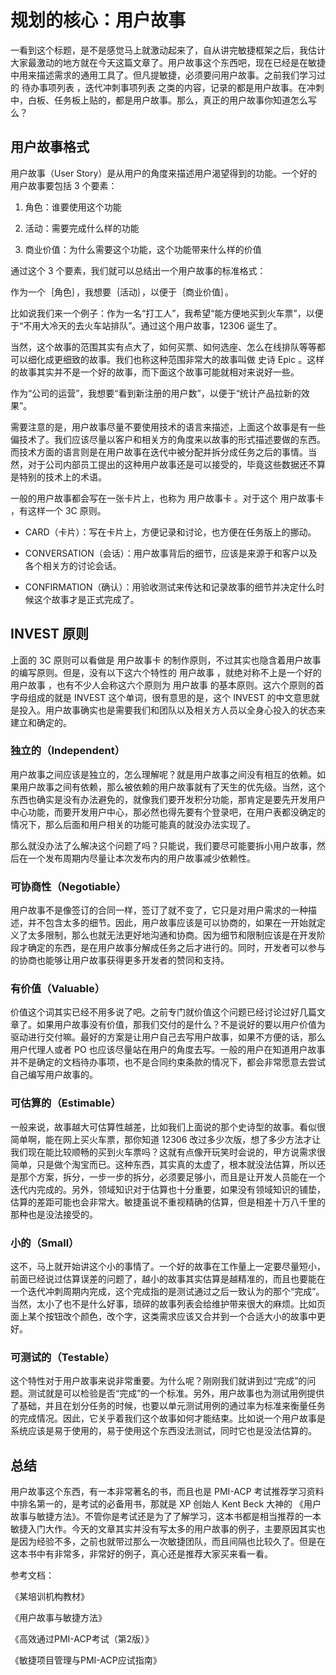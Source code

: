 # 规划的核心：用户故事

一看到这个标题，是不是感觉马上就激动起来了，自从讲完敏捷框架之后，我估计大家最激动的地方就在今天这篇文章了。用户故事这个东西吧，现在已经是在敏捷中用来描述需求的通用工具了。但凡提敏捷，必须要问用户故事。之前我们学习过的 待办事项列表 ，迭代冲刺事项列表 之类的内容，记录的都是用户故事。在冲刺中，白板、任务板上贴的，都是用户故事。那么，真正的用户故事你知道怎么写么？

## 用户故事格式

用户故事（User Story）是从用户的角度来描述用户渴望得到的功能。一个好的用户故事要包括 3 个要素：

1. 角色：谁要使用这个功能

2. 活动：需要完成什么样的功能

3. 商业价值：为什么需要这个功能，这个功能带来什么样的价值

通过这个 3 个要素，我们就可以总结出一个用户故事的标准格式：

作为一个｛角色｝，我想要｛活动｝，以便于｛商业价值｝。

比如说我们来一个例子：作为一名“打工人”，我希望“能方便地买到火车票”，以便于“不用大冷天的去火车站排队”。通过这个用户故事，12306 诞生了。

当然，这个故事的范围其实有点大了，如何买票、如何选座、怎么在线排队等等都可以细化成更细致的故事。我们也称这种范围非常大的故事叫做 史诗 Epic 。这样的故事其实并不是一个好的故事，而下面这个故事可能就相对来说好一些。

作为“公司的运营”，我想要“看到新注册的用户数”，以便于“统计产品拉新的效果”。

需要注意的是，用户故事尽量不要使用技术的语言来描述，上面这个故事是有一些偏技术了。我们应该尽量以客户和相关方的角度来以故事的形式描述要做的东西。而技术方面的语言则是在用户故事在迭代中被分配并拆分成任务之后的事情。当然，对于公司内部员工提出的这种用户故事还是可以接受的，毕竟这些数据还不算是特别的技术上的术语。

一般的用户故事都会写在一张卡片上，也称为 用户故事卡 。对于这个 用户故事卡 ，有这样一个 3C 原则。

- CARD（卡片）：写在卡片上，方便记录和讨论，也方便在任务版上的挪动。

- CONVERSATION（会话）：用户故事背后的细节，应该是来源于和客户以及各个相关方的讨论会话。

- CONFIRMATION（确认）：用验收测试来传达和记录故事的细节并决定什么时候这个故事才是正式完成了。

## INVEST 原则

上面的 3C 原则可以看做是 用户故事卡 的制作原则，不过其实也隐含着用户故事的编写原则。但是，没有以下这六个特性的 用户故事 ，就绝对称不上是一个好的 用户故事 ，也有不少人会称这六个原则为 用户故事 的基本原则。这六个原则的首字母组成的就是 INVEST 这个单词，很有意思的是，这个 INVEST 的中文意思就是投入。用户故事确实也是需要我们和团队以及相关方人员以全身心投入的状态来建立和确定的。

### 独立的（Independent）

用户故事之间应该是独立的，怎么理解呢？就是用户故事之间没有相互的依赖。如果用户故事之间有依赖，那么被依赖的用户故事就有了天生的优先级。当然，这个东西也确实是没有办法避免的，就像我们要开发积分功能，那肯定是要先开发用户中心功能，而要开发用户中心，那必然也得先要有个登录吧，在用户表都没确定的情况下，那么后面和用户相关的功能可能真的就没办法实现了。

那么就没办法了么解决这个问题了吗？只能说，我们要尽可能要拆小用户故事，然后在一个发布周期内尽量让本次发布内的用户故事减少依赖性。

### 可协商性（Negotiable）

用户故事不是像签订的合同一样，签订了就不变了，它只是对用户需求的一种描述，并不包含太多的细节。因此，用户故事应该是可以协商的，如果在一开始就定义了太多限制，那么也就无法更好地沟通和协商。因为细节和限制应该是在开发阶段才确定的东西，是在用户故事分解成任务之后才进行的。同时，开发者可以参与的协商也能够让用户故事获得更多开发者的赞同和支持。

### 有价值（Valuable）

价值这个词其实已经不用多说了吧。之前专门就价值这个问题已经讨论过好几篇文章了。如果用户故事没有价值，那我们交付的是什么？不是说好的要以用户价值为驱动进行交付嘛。最好的方案是让用户自己去写用户故事，如果不方便的话，那么用户代理人或者 PO 也应该尽量站在用户的角度去写。一般的用户在知道用户故事并不是确定的文档待办事项，也不是合同约束条款的情况下，都会非常愿意去尝试自己编写用户故事的。

### 可估算的（Estimable）

一般来说，故事越大可估算性越差，比如我们上面说的那个史诗型的故事。看似很简单啊，能在网上买火车票，那你知道 12306 改过多少次版，想了多少方法才让我们现在能比较顺畅的买到火车票吗？这就有点像开玩笑时会说的，甲方说需求很简单，只是做个淘宝而已。这种东西，其实真的太虚了，根本就没法估算，所以还是那个方案，拆分，一步一步的拆分，必须要足够小，而且是让开发人员能在一个迭代内完成的。另外，领域知识对于估算也十分重要，如果没有领域知识的铺垫，估算的差距可能也会非常大。敏捷虽说不重视精确的估算，但是相差十万八千里的那种也是没法接受的。

### 小的（Small）

这不，马上就开始讲这个小的事情了。一个好的故事在工作量上一定要尽量短小，前面已经说过估算误差的问题了，越小的故事其实估算是越精准的，而且也要能在一个迭代冲刺周期内完成，这个完成指的是测试通过之后一致认为的那个“完成”。当然，太小了也不是什么好事，琐碎的故事列表会给维护带来很大的麻烦。比如页面上某个按钮改个颜色，改个字，这类需求应该又合并到一个合适大小的故事中更好。

### 可测试的（Testable）

这个特性对于用户故事来说非常重要。为什么呢？刚刚我们就讲到过“完成”的问题。测试就是可以检验是否“完成”的一个标准。另外，用户故事也为测试用例提供了基础，并且在划分任务的时候，也要以单元测试用例的通过率为标准来衡量任务的完成情况。因此，它关乎着我们这个故事如何才能结束。比如说一个用户故事是系统应该是易于使用的，易于使用这个东西没法测试，同时它也是没法估算的。

## 总结

用户故事这个东西，有一本非常著名的书，而且也是 PMI-ACP 考试推荐学习资料中排名第一的，是考试的必备用书，那就是 XP 创始人 Kent Beck 大神的 《用户故事与敏捷方法》。不管你是考试还是为了了解学习，这本书都是相当推荐的一本敏捷入门大作。今天的文章其实并没有写太多的用户故事的例子，主要原因其实也是因为经验不多，之前也就带过那么一次敏捷团队，而且间隔也比较久了。但是在这本书中有非常多，非常好的例子，真心还是推荐大家买来看一看。

参考文档：

《某培训机构教材》

《用户故事与敏捷方法》

《高效通过PMI-ACP考试（第2版）》

《敏捷项目管理与PMI-ACP应试指南》